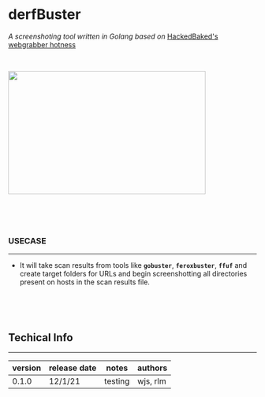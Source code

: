 # derfBuster
*A screenshoting tool written in Golang based on* [HackedBaked's webgrabber hotness][1]

<p>&nbsp;</p>

<img src="https://www.thesslstore.com/blog/wp-content/uploads/2017/11/iStock-521971823.jpg" width=400 height=250 />

<p>&nbsp;</p>
<p>&nbsp;</p>

### USECASE
--- 
- It will take scan results from tools like **`gobuster`**, **`feroxbuster`**, **`ffuf`** and create target folders for URLs and begin screenshotting all directories present on hosts in the scan results file.

<p>&nbsp;</p>
<p>&nbsp;</p>

## Techical Info
***

| **version** | **release date** | **notes** | **authors**         |
|-------------|------------------|-----------|---------------------|
| 0.1.0       | 12/1/21          | testing   | wjs, rlm |


<p>&nbsp;</p>
<p>&nbsp;</p>



[1]: https://github.com/HackedBaked/OSCP_Scripts/blob/main/webgrabber "WebGrabber"
